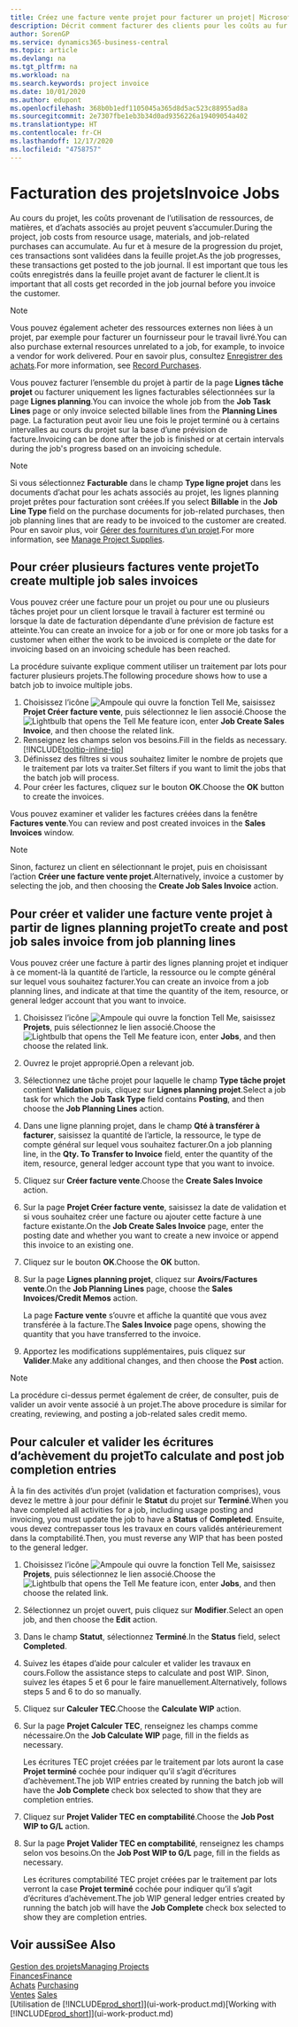 ```yaml
---
title: Créez une facture vente projet pour facturer un projet| Microsoft Docs
description: Décrit comment facturer des clients pour les coûts au fur et à mesure de l’avancée du projet.
author: SorenGP
ms.service: dynamics365-business-central
ms.topic: article
ms.devlang: na
ms.tgt_pltfrm: na
ms.workload: na
ms.search.keywords: project invoice
ms.date: 10/01/2020
ms.author: edupont
ms.openlocfilehash: 368b0b1edf1105045a365d8d5ac523c88955ad8a
ms.sourcegitcommit: 2e7307fbe1eb3b34d0ad9356226a19409054a402
ms.translationtype: HT
ms.contentlocale: fr-CH
ms.lasthandoff: 12/17/2020
ms.locfileid: "4758757"
---
```

# <a name="invoice-jobs"></a><span data-ttu-id="0f18e-103">Facturation des projets</span><span class="sxs-lookup"><span data-stu-id="0f18e-103">Invoice Jobs</span></span>
<span data-ttu-id="0f18e-104">Au cours du projet, les coûts provenant de l’utilisation de ressources, de matières, et d’achats associés au projet peuvent s’accumuler.</span><span class="sxs-lookup"><span data-stu-id="0f18e-104">During the project, job costs from resource usage, materials, and job-related purchases can accumulate.</span></span> <span data-ttu-id="0f18e-105">Au fur et à mesure de la progression du projet, ces transactions sont validées dans la feuille projet.</span><span class="sxs-lookup"><span data-stu-id="0f18e-105">As the job progresses, these transactions get posted to the job journal.</span></span> <span data-ttu-id="0f18e-106">Il est important que tous les coûts enregistrés dans la feuille projet avant de facturer le client.</span><span class="sxs-lookup"><span data-stu-id="0f18e-106">It is important that all costs get recorded in the job journal before you invoice the customer.</span></span>

> [!NOTE]
> <span data-ttu-id="0f18e-107">Vous pouvez également acheter des ressources externes non liées à un projet, par exemple pour facturer un fournisseur pour le travail livré.</span><span class="sxs-lookup"><span data-stu-id="0f18e-107">You can also purchase external resources unrelated to a job, for example, to invoice a vendor for work delivered.</span></span> <span data-ttu-id="0f18e-108">Pour en savoir plus, consultez [Enregistrer des achats](purchasing-how-record-purchases.md).</span><span class="sxs-lookup"><span data-stu-id="0f18e-108">For more information, see [Record Purchases](purchasing-how-record-purchases.md).</span></span>

<span data-ttu-id="0f18e-109">Vous pouvez facturer l’ensemble du projet à partir de la page **Lignes tâche projet** ou facturer uniquement les lignes facturables sélectionnées sur la page **Lignes planning**.</span><span class="sxs-lookup"><span data-stu-id="0f18e-109">You can invoice the whole job from the **Job Task Lines** page or only invoice selected billable lines from the **Planning Lines** page.</span></span> <span data-ttu-id="0f18e-110">La facturation peut avoir lieu une fois le projet terminé ou à certains intervalles au cours du projet sur la base d’une prévision de facture.</span><span class="sxs-lookup"><span data-stu-id="0f18e-110">Invoicing can be done after the job is finished or at certain intervals during the job's progress based on an invoicing schedule.</span></span>

> [!NOTE]  
> <span data-ttu-id="0f18e-111">Si vous sélectionnez **Facturable** dans le champ **Type ligne projet** dans les documents d’achat pour les achats associés au projet, les lignes planning projet prêtes pour facturation sont créées.</span><span class="sxs-lookup"><span data-stu-id="0f18e-111">If you select **Billable** in the **Job Line Type** field on the purchase documents for job-related purchases, then job planning lines that are ready to be invoiced to the customer are created.</span></span> <span data-ttu-id="0f18e-112">Pour en savoir plus, voir [Gérer des fournitures d’un projet](projects-how-manage-project-supplies.md).</span><span class="sxs-lookup"><span data-stu-id="0f18e-112">For more information, see [Manage Project Supplies](projects-how-manage-project-supplies.md).</span></span>

## <a name="to-create-multiple-job-sales-invoices"></a><span data-ttu-id="0f18e-113">Pour créer plusieurs factures vente projet</span><span class="sxs-lookup"><span data-stu-id="0f18e-113">To create multiple job sales invoices</span></span>
<span data-ttu-id="0f18e-114">Vous pouvez créer une facture pour un projet ou pour une ou plusieurs tâches projet pour un client lorsque le travail à facturer est terminé ou lorsque la date de facturation dépendante d’une prévision de facture est atteinte.</span><span class="sxs-lookup"><span data-stu-id="0f18e-114">You can create an invoice for a job or for one or more job tasks for a customer when either the work to be invoiced is complete or the date for invoicing based on an invoicing schedule has been reached.</span></span>

<span data-ttu-id="0f18e-115">La procédure suivante explique comment utiliser un traitement par lots pour facturer plusieurs projets.</span><span class="sxs-lookup"><span data-stu-id="0f18e-115">The following procedure shows how to use a batch job to invoice multiple jobs.</span></span>  

1. <span data-ttu-id="0f18e-116">Choisissez l’icône ![Ampoule qui ouvre la fonction Tell Me](media/ui-search/search_small.png "Dites-moi ce que vous voulez faire"), saisissez **Projet Créer facture vente**, puis sélectionnez le lien associé.</span><span class="sxs-lookup"><span data-stu-id="0f18e-116">Choose the ![Lightbulb that opens the Tell Me feature](media/ui-search/search_small.png "Tell me what you want to do") icon, enter **Job Create Sales Invoice**, and then choose the related link.</span></span>  
2. <span data-ttu-id="0f18e-117">Renseignez les champs selon vos besoins.</span><span class="sxs-lookup"><span data-stu-id="0f18e-117">Fill in the fields as necessary.</span></span> [!INCLUDE[tooltip-inline-tip](includes/tooltip-inline-tip_md.md)]
3. <span data-ttu-id="0f18e-118">Définissez des filtres si vous souhaitez limiter le nombre de projets que le traitement par lots va traiter.</span><span class="sxs-lookup"><span data-stu-id="0f18e-118">Set filters if you want to limit the jobs that the batch job will process.</span></span>
4. <span data-ttu-id="0f18e-119">Pour créer les factures, cliquez sur le bouton **OK**.</span><span class="sxs-lookup"><span data-stu-id="0f18e-119">Choose the **OK** button to create the invoices.</span></span>  

<span data-ttu-id="0f18e-120">Vous pouvez examiner et valider les factures créées dans la fenêtre **Factures vente**.</span><span class="sxs-lookup"><span data-stu-id="0f18e-120">You can review and post created invoices in the **Sales Invoices** window.</span></span>

> [!NOTE]
> <span data-ttu-id="0f18e-121">Sinon, facturez un client en sélectionnant le projet, puis en choisissant l’action **Créer une facture vente projet**.</span><span class="sxs-lookup"><span data-stu-id="0f18e-121">Alternatively, invoice a customer by selecting the job, and then choosing the **Create Job Sales Invoice** action.</span></span> 

## <a name="to-create-and-post-job-sales-invoice-from-job-planning-lines"></a><span data-ttu-id="0f18e-122">Pour créer et valider une facture vente projet à partir de lignes planning projet</span><span class="sxs-lookup"><span data-stu-id="0f18e-122">To create and post job sales invoice from job planning lines</span></span>
<span data-ttu-id="0f18e-123">Vous pouvez créer une facture à partir des lignes planning projet et indiquer à ce moment-là la quantité de l’article, la ressource ou le compte général sur lequel vous souhaitez facturer.</span><span class="sxs-lookup"><span data-stu-id="0f18e-123">You can create an invoice from a job planning lines, and indicate at that time the quantity of the item, resource, or general ledger account that you want to invoice.</span></span>

1. <span data-ttu-id="0f18e-124">Choisissez l’icône ![Ampoule qui ouvre la fonction Tell Me](media/ui-search/search_small.png "Dites-moi ce que vous voulez faire"), saisissez **Projets**, puis sélectionnez le lien associé.</span><span class="sxs-lookup"><span data-stu-id="0f18e-124">Choose the ![Lightbulb that opens the Tell Me feature](media/ui-search/search_small.png "Tell me what you want to do") icon, enter **Jobs**, and then choose the related link.</span></span>
2. <span data-ttu-id="0f18e-125">Ouvrez le projet approprié.</span><span class="sxs-lookup"><span data-stu-id="0f18e-125">Open a relevant job.</span></span>
3. <span data-ttu-id="0f18e-126">Sélectionnez une tâche projet pour laquelle le champ **Type tâche projet** contient **Validation** puis, cliquez sur **Lignes planning projet**.</span><span class="sxs-lookup"><span data-stu-id="0f18e-126">Select a job task for which the **Job Task Type** field contains **Posting**, and then choose the **Job Planning Lines** action.</span></span>  
4. <span data-ttu-id="0f18e-127">Dans une ligne planning projet, dans le champ **Qté à transférer à facturer**, saisissez la quantité de l’article, la ressource, le type de compte général sur lequel vous souhaitez facturer.</span><span class="sxs-lookup"><span data-stu-id="0f18e-127">On a job planning line, in the **Qty. To Transfer to Invoice** field, enter the quantity of the item, resource, general ledger account type that you want to invoice.</span></span>  
5. <span data-ttu-id="0f18e-128">Cliquez sur **Créer facture vente**.</span><span class="sxs-lookup"><span data-stu-id="0f18e-128">Choose the **Create Sales Invoice** action.</span></span>
6. <span data-ttu-id="0f18e-129">Sur la page **Projet Créer facture vente**, saisissez la date de validation et si vous souhaitez créer une facture ou ajouter cette facture à une facture existante.</span><span class="sxs-lookup"><span data-stu-id="0f18e-129">On the **Job Create Sales Invoice** page, enter the posting date and whether you want to create a new invoice or append this invoice to an existing one.</span></span>
7. <span data-ttu-id="0f18e-130">Cliquez sur le bouton **OK**.</span><span class="sxs-lookup"><span data-stu-id="0f18e-130">Choose the **OK** button.</span></span>  
8. <span data-ttu-id="0f18e-131">Sur la page **Lignes planning projet**, cliquez sur **Avoirs/Factures vente**.</span><span class="sxs-lookup"><span data-stu-id="0f18e-131">On the **Job Planning Lines** page, choose the **Sales Invoices/Credit Memos** action.</span></span>

    <span data-ttu-id="0f18e-132">La page **Facture vente** s’ouvre et affiche la quantité que vous avez transférée à la facture.</span><span class="sxs-lookup"><span data-stu-id="0f18e-132">The **Sales Invoice** page opens, showing the quantity that you have transferred to the invoice.</span></span>
9. <span data-ttu-id="0f18e-133">Apportez les modifications supplémentaires, puis cliquez sur **Valider**.</span><span class="sxs-lookup"><span data-stu-id="0f18e-133">Make any additional changes, and then choose the **Post** action.</span></span>

> [!NOTE]  
>   <span data-ttu-id="0f18e-134">La procédure ci-dessus permet également de créer, de consulter, puis de valider un avoir vente associé à un projet.</span><span class="sxs-lookup"><span data-stu-id="0f18e-134">The above procedure is similar for creating, reviewing, and posting a job-related sales credit memo.</span></span>

## <a name="to-calculate-and-post-job-completion-entries"></a><span data-ttu-id="0f18e-135">Pour calculer et valider les écritures d’achèvement du projet</span><span class="sxs-lookup"><span data-stu-id="0f18e-135">To calculate and post job completion entries</span></span>
<span data-ttu-id="0f18e-136">À la fin des activités d’un projet (validation et facturation comprises), vous devez le mettre à jour pour définir le **Statut** du projet sur **Terminé**.</span><span class="sxs-lookup"><span data-stu-id="0f18e-136">When you have completed all activities for a job, including usage posting and invoicing, you must update the job to have a **Status** of **Completed**.</span></span> <span data-ttu-id="0f18e-137">Ensuite, vous devez contrepasser tous les travaux en cours validés antérieurement dans la comptabilité.</span><span class="sxs-lookup"><span data-stu-id="0f18e-137">Then, you must reverse any WIP that has been posted to the general ledger.</span></span>

1. <span data-ttu-id="0f18e-138">Choisissez l’icône ![Ampoule qui ouvre la fonction Tell Me](media/ui-search/search_small.png "Dites-moi ce que vous voulez faire"), saisissez **Projets**, puis sélectionnez le lien associé.</span><span class="sxs-lookup"><span data-stu-id="0f18e-138">Choose the ![Lightbulb that opens the Tell Me feature](media/ui-search/search_small.png "Tell me what you want to do") icon, enter **Jobs**, and then choose the related link.</span></span>  
2. <span data-ttu-id="0f18e-139">Sélectionnez un projet ouvert, puis cliquez sur **Modifier**.</span><span class="sxs-lookup"><span data-stu-id="0f18e-139">Select an open job, and then choose the **Edit** action.</span></span>
3. <span data-ttu-id="0f18e-140">Dans le champ **Statut**, sélectionnez **Terminé**.</span><span class="sxs-lookup"><span data-stu-id="0f18e-140">In the **Status** field, select **Completed**.</span></span>
4. <span data-ttu-id="0f18e-141">Suivez les étapes d’aide pour calculer et valider les travaux en cours.</span><span class="sxs-lookup"><span data-stu-id="0f18e-141">Follow the assistance steps to calculate and post WIP.</span></span> <span data-ttu-id="0f18e-142">Sinon, suivez les étapes 5 et 6 pour le faire manuellement.</span><span class="sxs-lookup"><span data-stu-id="0f18e-142">Alternatively, follows steps 5 and 6 to do so manually.</span></span>  
5. <span data-ttu-id="0f18e-143">Cliquez sur **Calculer TEC**.</span><span class="sxs-lookup"><span data-stu-id="0f18e-143">Choose the **Calculate WIP** action.</span></span>
6. <span data-ttu-id="0f18e-144">Sur la page **Projet Calculer TEC**, renseignez les champs comme nécessaire.</span><span class="sxs-lookup"><span data-stu-id="0f18e-144">On the **Job Calculate WIP** page, fill in the fields as necessary.</span></span>  

     <span data-ttu-id="0f18e-145">Les écritures TEC projet créées par le traitement par lots auront la case **Projet terminé** cochée pour indiquer qu’il s’agit d’écritures d’achèvement.</span><span class="sxs-lookup"><span data-stu-id="0f18e-145">The job WIP entries created by running the batch job will have the **Job Complete** check box selected to show that they are completion entries.</span></span>  
7. <span data-ttu-id="0f18e-146">Cliquez sur **Projet Valider TEC en comptabilité**.</span><span class="sxs-lookup"><span data-stu-id="0f18e-146">Choose the **Job Post WIP to G/L** action.</span></span>
8. <span data-ttu-id="0f18e-147">Sur la page **Projet Valider TEC en comptabilité**, renseignez les champs selon vos besoins.</span><span class="sxs-lookup"><span data-stu-id="0f18e-147">On the **Job Post WIP to G/L** page, fill in the fields as necessary.</span></span>  

     <span data-ttu-id="0f18e-148">Les écritures comptabilité TEC projet créées par le traitement par lots verront la case **Projet terminé** cochée pour indiquer qu’il s’agit d’écritures d’achèvement.</span><span class="sxs-lookup"><span data-stu-id="0f18e-148">The job WIP general ledger entries created by running the batch job will have the **Job Complete** check box selected to show they are completion entries.</span></span>

## <a name="see-also"></a><span data-ttu-id="0f18e-149">Voir aussi</span><span class="sxs-lookup"><span data-stu-id="0f18e-149">See Also</span></span>
[<span data-ttu-id="0f18e-150">Gestion des projets</span><span class="sxs-lookup"><span data-stu-id="0f18e-150">Managing Projects</span></span>](projects-manage-projects.md)  
[<span data-ttu-id="0f18e-151">Finances</span><span class="sxs-lookup"><span data-stu-id="0f18e-151">Finance</span></span>](finance.md)  
<span data-ttu-id="0f18e-152">[Achats](purchasing-manage-purchasing.md)       </span><span class="sxs-lookup"><span data-stu-id="0f18e-152">[Purchasing](purchasing-manage-purchasing.md)       </span></span>  
<span data-ttu-id="0f18e-153">[Ventes](sales-manage-sales.md)    </span><span class="sxs-lookup"><span data-stu-id="0f18e-153">[Sales](sales-manage-sales.md)    </span></span>  
<span data-ttu-id="0f18e-154">[Utilisation de [!INCLUDE[prod_short](includes/prod_short.md)]](ui-work-product.md)</span><span class="sxs-lookup"><span data-stu-id="0f18e-154">[Working with [!INCLUDE[prod_short](includes/prod_short.md)]](ui-work-product.md)</span></span>  
